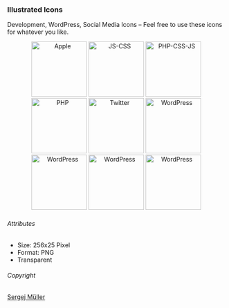 ### Illustrated Icons

Development, WordPress, Social Media Icons – Feel free to use these icons for whatever you like.


<p align="center">
    <img width="128" height="128" src="https://raw.githubusercontent.com/sergejmueller/icons/master/icons/apple.png" alt="Apple" />
    <img width="128" height="128" src="https://raw.githubusercontent.com/sergejmueller/icons/master/icons/js-css.png" alt="JS-CSS" />
    <img width="128" height="128" src="https://raw.githubusercontent.com/sergejmueller/icons/master/icons/php-css-js.png" alt="PHP-CSS-JS" />
    <img width="128" height="128" src="https://raw.githubusercontent.com/sergejmueller/icons/master/icons/php.png" alt="PHP" />
    <img width="128" height="128" src="https://raw.githubusercontent.com/sergejmueller/icons/master/icons/twitter.png" alt="Twitter" />
    <img width="128" height="128" src="https://raw.githubusercontent.com/sergejmueller/icons/master/icons/wordpress1.png" alt="WordPress" />
    <img width="128" height="128" src="https://raw.githubusercontent.com/sergejmueller/icons/master/icons/wordpress2.png" alt="WordPress" />
    <img width="128" height="128" src="https://raw.githubusercontent.com/sergejmueller/icons/master/icons/wordpress3.png" alt="WordPress" />
    <img width="128" height="128" src="https://raw.githubusercontent.com/sergejmueller/icons/master/icons/wordpress4.png" alt="WordPress" />
</p>


###### Attributes

* Size: 256x25 Pixel
* Format: PNG
* Transparent


###### Copyright

[Sergej Müller](https://sergejmueller.github.io)
